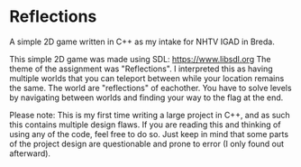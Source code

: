 # Reflections
A simple 2D game written in C++ as my intake for NHTV IGAD in Breda.

This simple 2D game was made using SDL: https://www.libsdl.org
The theme of the assignment was "Reflections". I interpreted this as having multiple worlds that you
can teleport between while your location remains the same. The world are "reflections" of eachother.
You have to solve levels by navigating between worlds and finding your way to the flag at the end.

Please note:
This is my first time writing a large project in C++, and as such this contains multiple design flaws.
If you are reading this and thinking of using any of the code, feel free to do so. Just keep in mind that some parts of the project design are questionable and prone to error (I only found out afterward).
